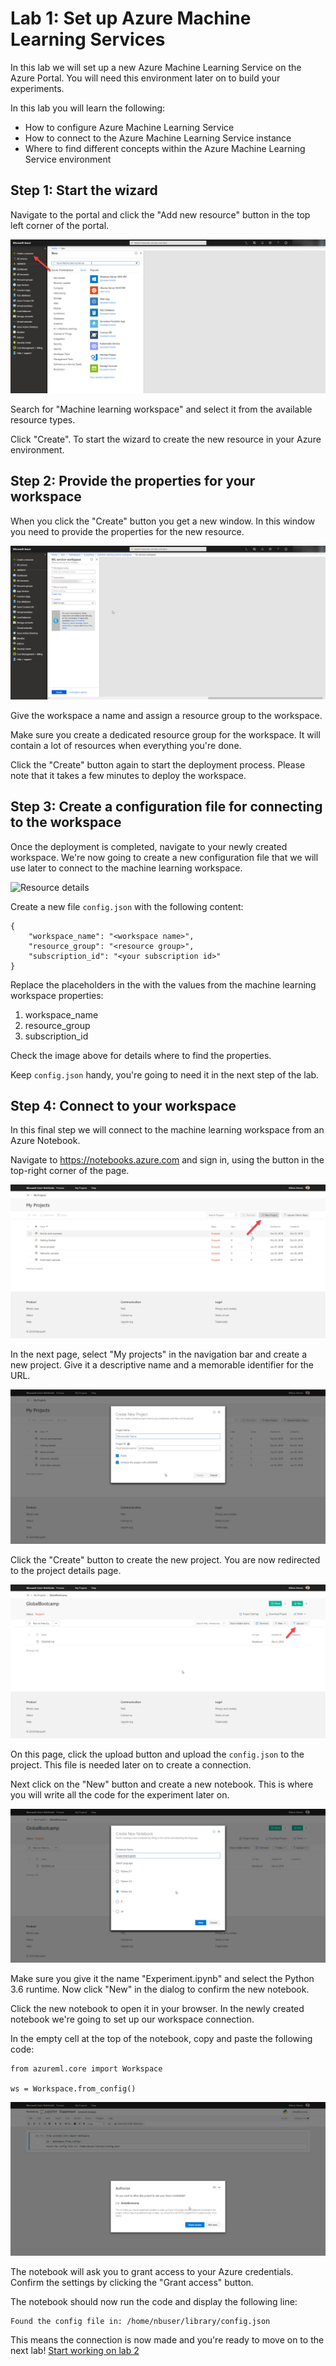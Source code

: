 # Lab 1: Set up Azure Machine Learning Services
In this lab we will set up a new Azure Machine Learning Service on the Azure Portal. You will need this environment later on to build your experiments.

In this lab you will learn the following:

 * How to configure Azure Machine Learning Service
 * How to connect to the Azure Machine Learning Service instance
 * Where to find different concepts within the Azure Machine Learning Service environment

## Step 1: Start the wizard
Navigate to the portal and click the "Add new resource" button in the top left corner of the portal. 

![Create new resource](./images/create_new_resource.jpg)

Search for "Machine learning workspace" and select it from the available resource types.

Click "Create". To start the wizard to create the new resource in your Azure environment.

## Step 2: Provide the properties for your workspace
When you click the "Create" button you get a new window. In this window you need to provide the properties for the new resource.

![Resource details](./images/create_resource_details.jpg)

Give the workspace a name and assign a resource group to the workspace. 

Make sure you create a dedicated resource group for the workspace. It will contain a lot of resources when everything you're done.

Click the "Create" button again to start the deployment process. Please note that it takes a few minutes to deploy the workspace.

## Step 3: Create a configuration file for connecting to the workspace
Once the deployment is completed, navigate to your newly created workspace. We're now
going to create a new configuration file that we will use later to connect to the machine
learning workspace.

![Resource details](./images/resource_details.jpg)

Create a new file `config.json` with the following content:

```
{
    "workspace_name": "<workspace name>",
    "resource_group": "<resource group>",
    "subscription_id": "<your subscription id>"
}
```

Replace the placeholders in the with the values from the machine learning 
workspace properties:

 1. workspace_name
 2. resource_group
 3. subscription_id

Check the image above for details where to find the properties. 

Keep `config.json` handy, you're going to need it in the next step of the lab.

## Step 4: Connect to your workspace
In this final step we will connect to the machine learning workspace from an 
Azure Notebook.

Navigate to https://notebooks.azure.com and sign in, using the button in the 
top-right corner of the page.

![Create a new project](./images/projects_overview.jpg)

In the next page, select "My projects" in the navigation bar and create 
a new project. Give it a descriptive name and a memorable identifier for 
the URL.

![Project details](./images/new_notebook_project.jpg)

Click the "Create" button to create the new project.
You are now redirected to the project details page.

![Upload the configuration file](./images/upload_files.jpg)

On this page, click the upload button and upload the `config.json` 
to the project. This file is needed later on to create a connection.

Next click on the "New" button and create a new notebook. This is where you will
write all the code for the experiment later on.

![New notebook](./images/new_notebook.jpg)

Make sure you give it the name "Experiment.ipynb" and select the Python 3.6 runtime.
Now click "New" in the dialog to confirm the new notebook.

Click the new notebook to open it in your browser. In the newly created notebook we're going to set up our workspace connection.

In the empty cell at the top of the notebook, copy and paste the following code:

```
from azureml.core import Workspace

ws = Workspace.from_config()
```

![Grant access to your credentials](./images/grant_access.jpg)

The notebook will ask you to grant access to your Azure credentials. Confirm
the settings by clicking the "Grant access" button.

The notebook should now run the code and display the following line:

```
Found the config file in: /home/nbuser/library/config.json
```

This means the connection is now made and you're ready to move on to the next
lab! [Start working on lab 2](../lab2/README.md)